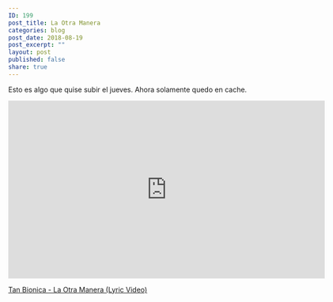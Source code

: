 ```yaml
---
ID: 199
post_title: La Otra Manera
categories: blog
post_date: 2018-08-19
post_excerpt: ""
layout: post
published: false
share: true
---
```

Esto es algo que quise subir el jueves. Ahora solamente quedo en cache.
<br>
<iframe src="https://player.vimeo.com/video/152586174?autoplay=1" width="640" height="360" frameborder="0" webkitallowfullscreen mozallowfullscreen allowfullscreen></iframe>
<p><a href="https://youtu.be/1-7sJcjjTM4">Tan Bionica - La Otra Manera (Lyric Video)</a>
